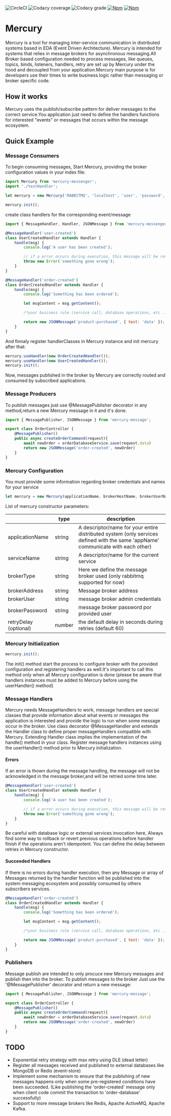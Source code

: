 ![CircleCI](https://img.shields.io/circleci/build/github/Monsterholic/mercury/master)
![Codacy coverage](https://img.shields.io/codacy/coverage/cb08ae5080fc4ca8ab6f29716361baec)
![Codacy grade](https://img.shields.io/codacy/grade/cb08ae5080fc4ca8ab6f29716361baec)
[![Npm][badgenpm]][npm]
[![Npm][npmdown]][npm]

# Mercury

Mercury is a tool for managing inter-service communication in distributed systems based in EDA (Event Driven Architecture).
Mercury is intended for systems that relies in message brokers for asynchronous messaging.All Broker based configuration
needed to process messages, like queues, topics, binds, listeners, handlers, retry are set up by Mercury under the hood
and decoupled from your application.Mercury main purpose is for developers use their times to write business logic rather
than messaging or broker specific code.

## How it works

Mercury uses the publish/subscribe pattern for deliver messages to the correct service.You application just need to
define the handlers functions for interested "events" or messages that occurs within the message ecosystem.

## Quick Example

### Message Consumers

To begin consuming messages, Start Mercury, providing the broker configuration values in your index file:

```javascript
import Mercury from 'mercury-messenger';
import './testHandler';

let mercury = new Mercury('RABBITMQ', 'localhost', 'user', 'password', 'testApp', 'testService');

mercury.init();
```

create class handlers for the corresponding event/message

```javascript
import { MessageHandler, Handler, JSONMessage } from 'mercury-messenger';

@MessageHandler('user-created')
class UserCreatedHandler extends Handler {
    handle(msg) {
        console.log('A user has been created');

        // if a error occurs during execution, this message will be retried
        throw new Error('something gone wrong');
    }
}

@MessageHandler('order-created')
class OrderCreatedHandler extends Handler {
    handle(msg) {
        console.log('Something has been ordered');

        let msgContent = msg.getContent();

        /*your business rule (service call, database operations, etc ...)*/

        return new JSONMessage('product-purchased', { test: 'data' });
    }
}
```

And finnaly register handlerClasses in Mercury instance and init mercury after that:

```javascript
mercury.useHandler(new OrderCreatedHandler());
mercury.useHandler(new UserCreatedHandler());
mercury.init();
```

Now, messages published in the broker by Mercury are correctly routed and consumed by subscribed applications.

### Message Producers

To publish messages just use @MessagePublisher decorator in any method,return a new Mercury message in it and it's done.

```javascript
import { MessagePublisher, JSONMessage } from 'mercury-message';

export class OrderController {
    @MessagePublisher()
    public async createOrderCommand(request){
        await newOrder = orderDatabaseService.save(request.data)
        return new JSONMessage('order-created', newOrder)
    }
}
```

### Mercury Configuration

You must provide some information regarding broker credentials and names for your service

```javascript
let mercury = new Mercury(applicationName, brokerHostName, brokerUserName, brokerPassword, serviceName, retryDelay);
```

List of mercury constructor parameters:

|                       | type   | description                                                                                                                      |
| --------------------- | ------ | -------------------------------------------------------------------------------------------------------------------------------- |
| applicationName       | string | A descriptor/name for your entire distributed system (only services defined with the same 'appName' communicate with each other) |
| serviceName           | string | A descriptor/name for the current service                                                                                        |
| brokerType            | string | Here we define the message broker used (only rabbitmq supported for now)                                                         |
| brokerAddress         | string | Message broker address                                                                                                           |
| brokerUser            | string | message broker admin credentials                                                                                                 |
| brokerPassword        | string | message broker password por provided user                                                                                        |
| retryDelay (optional) | number | the default delay in seconds during retries (default 60)                                                                         |

### Mercury Initialization

```javascript
mercury.init();
```

The init() method start the process to configure broker with the provided configuration and
registering handlers as well.It's important to call this method only when all Mercury configuration is done
(please be aware that handlers instances must be added to Mercury before using the userHandler() method)

### Message Handlers

Mercury needs MessageHandlers to work, message handlers are special classes that provide information about what
events or messages the application is interested and provide the logic to run when some message occur in the broker.
Use class decorator @MessageHandler and extends the Handler class to define proper messageHandlers compatible with Mercury.
Extending Handler class implies the implementation of the handle() method in your class.
Register message handlers instances using the userHandler() method prior to Mercury initialization.

#### Errors

If an error is thown during the message handling, the message will not be acknowledged in the message broker,and will be
retried some time later.

```javascript
@MessageHandler('user-created')
class UserCreatedHandler extends Handler {
    handle(msg) {
        console.log('A user has been created');

        // if a error occurs during execution, this message will be retried
        throw new Error('something gone wrong');
    }
}
```

Be careful with database logic or external services invocation here, Always find some way to
rollback or revert previous operations before handler finish if the operations aren't idempotent.
You can define the delay between retries in Mercury constructor.

#### Succeeded Handlers

If there is no errors during handler execution, then any Message or array of Messages returned by the handler function will be
published into the system messaging ecosystem and possibly consumed by others subscribers services.

```javascript
@MessageHandler('order-created')
class OrderCreatedHandler extends Handler {
    handle(msg) {
        console.log('Something has been ordered');

        let msgContent = msg.getContent();

        /*your business rule (service call, database operations, etc ...)*/

        return new JSONMessage('product-purchased', { test: 'data' });
    }
}
```

### Publishers

Message publish are intended to only procuce new Mercury messages and publish then into the broker.
To publish messages to the broker Just use the '@MessagePublisher' decorator and return a new message:

```javascript
import { MessagePublisher, JSONMessage } from 'mercury-message';

export class OrderController {
    @MessagePublisher()
    public async createOrderCommand(request){
        await newOrder = orderDatabaseService.save(request.data)
        return new JSONMessage('order-created', newOrder)
    }
}
```

## TODO

-   Exponential retry strategy with max retry using DLE (dead letter)
-   Register all messages received and published to external databases like MongoDB or Redis (event-store)
-   Implement some mechanism to ensure that the publishing of new messages happens only when some pre-registered conditions have
    been succeeded. (Like publishing the 'order-created' message only when client code commit the transaction to 'order-database' successfully)
-   Support to more message brokers like Redis, Apache ActiveMQ, Apache Kafka.

[npm]: https://www.npmjs.com/package/mercury-messenger
[badgenpm]: https://img.shields.io/npm/v/mercury-messenger
[npmdown]: https://img.shields.io/npm/dw/mercury-messenger
